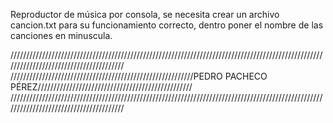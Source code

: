 Reproductor de música por consola, se necesita crear un archivo cancion.txt para su funcionamiento correcto, dentro poner el nombre de las canciones en minuscula.


















































///////////////////////////////////////////////////////////////////////////////////////////////////////////////////////////////////////
//////////////////////////////////////////////////////////PEDRO PACHECO PÉREZ/////////////////////////////////////////////////
///////////////////////////////////////////////////////////////////////////////////////////////////////////////////////////////////////
